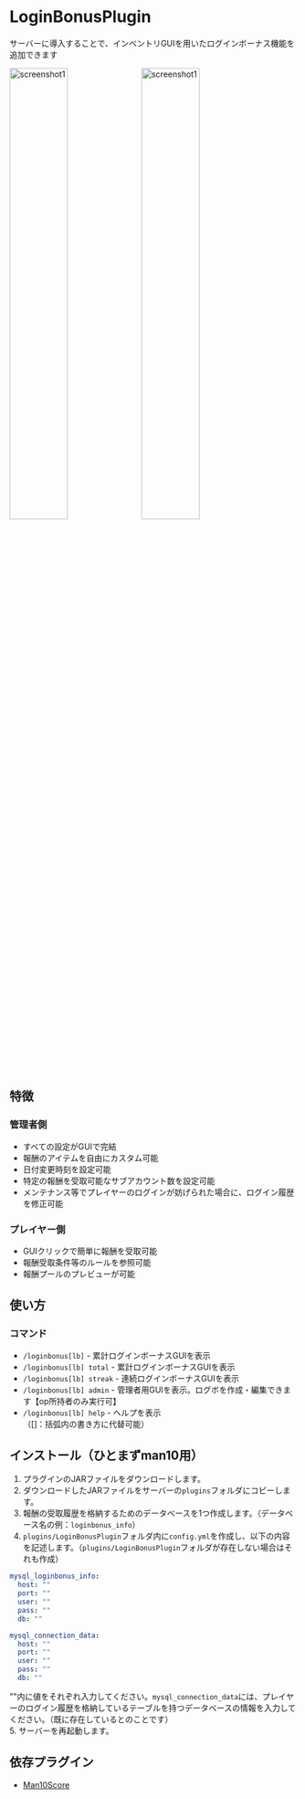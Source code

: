 # LoginBonusPlugin

サーバーに導入することで、インベントリGUIを用いたログインボーナス機能を追加できます

<img width="45%" alt="screenshot1" src="https://github.com/user-attachments/assets/f2a442fa-83b8-4120-885f-a7068fa98199">
<img width="45%" alt="screenshot1" src="https://github.com/user-attachments/assets/5df02ed1-c661-49ef-806a-07a350a931d8">


## 特徴

### 管理者側

- すべての設定がGUIで完結
- 報酬のアイテムを自由にカスタム可能
- 日付変更時刻を設定可能
- 特定の報酬を受取可能なサブアカウント数を設定可能
- メンテナンス等でプレイヤーのログインが妨げられた場合に、ログイン履歴を修正可能

### プレイヤー側

- GUIクリックで簡単に報酬を受取可能
- 報酬受取条件等のルールを参照可能
- 報酬プールのプレビューが可能

## 使い方

### コマンド
- `/loginbonus[lb]` - 累計ログインボーナスGUIを表示
- `/loginbonus[lb] total` - 累計ログインボーナスGUIを表示
- `/loginbonus[lb] streak` - 連続ログインボーナスGUIを表示
- `/loginbonus[lb] admin` - 管理者用GUIを表示。ログボを作成・編集できます【op所持者のみ実行可】
- `/loginbonus[lb] help` - ヘルプを表示\
（[]：括弧内の書き方に代替可能）

## インストール（ひとまずman10用）

1. プラグインのJARファイルをダウンロードします。
2. ダウンロードしたJARファイルをサーバーの`plugins`フォルダにコピーします。
3. 報酬の受取履歴を格納するためのデータベースを1つ作成します。（データベース名の例：`loginbonus_info`）
4. `plugins/LoginBonusPlugin`フォルダ内に`config.yml`を作成し、以下の内容を記述します。（`plugins/LoginBonusPlugin`フォルダが存在しない場合はそれも作成）
   
```yaml
mysql_loginbonus_info:
  host: ""
  port: ""
  user: ""
  pass: ""
  db: ""

mysql_connection_data:
  host: ""
  port: ""
  user: ""
  pass: ""
  db: ""
```

   ""内に値をそれぞれ入力してください。`mysql_connection_data`には、プレイヤーのログイン履歴を格納しているテーブルを持つデータベースの情報を入力してください。（既に存在しているとのことです）\
5. サーバーを再起動します。

## 依存プラグイン
- [Man10Score](https://github.com/forest611/Man10Score)
